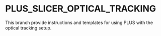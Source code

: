 # PLUS_SLICER_OPTICAL_TRACKING
This branch provide instructions and templates for using PLUS with the optical tracking setup. 
